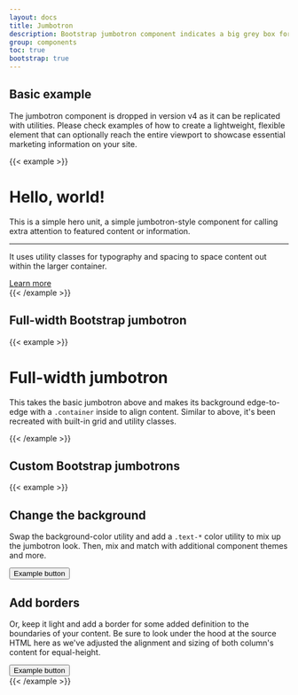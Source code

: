 ```yaml
---
layout: docs
title: Jumbotron
description: Bootstrap jumbotron component indicates a big grey box for showcasing hero unit style content.
group: components
toc: true
bootstrap: true
---
```


## Basic example

The jumbotron component is dropped in version v4 as it can be replicated with utilities. Please check examples of how to create a lightweight, flexible element that can optionally reach the entire viewport to showcase essential marketing information on your site.

{{< example >}}
<div class="p-5 mb-4 bg-body-tertiary rounded-3">
  <h1 class="display-4">Hello, world!</h1>
  <p class="lead">This is a simple hero unit, a simple jumbotron-style component for calling extra attention to featured content or information.</p>
  <hr class="my-4">
  <p>It uses utility classes for typography and spacing to space content out within the larger container.</p>
  <a class="btn btn-primary btn-lg" href="#" role="button">Learn more</a>
</div>
{{< /example >}}


## Full-width Bootstrap jumbotron

{{< example >}}
<div class="p-5 text-center bg-body-tertiary">
  <div class="container py-5">
    <h1 class="text-body-emphasis">Full-width jumbotron</h1>
    <p class="col-lg-8 mx-auto lead">
      This takes the basic jumbotron above and makes its background edge-to-edge with a <code>.container</code> inside to align content. Similar to above, it's been recreated with built-in grid and utility classes.
    </p>
  </div>
</div>
{{< /example >}}

## Custom Bootstrap jumbotrons

{{< example >}}
<div class="row align-items-md-stretch">
  <div class="col-md-6">
    <div class="h-100 p-5 text-bg-dark rounded-3">
      <h2>Change the background</h2>
      <p>Swap the background-color utility and add a <code>.text-*</code> color utility to mix up the jumbotron look. Then, mix and match with additional component themes and more.</p>
      <button class="btn btn-outline-light" type="button">Example button</button>
    </div>
  </div>
  <div class="col-md-6">
    <div class="h-100 p-5 bg-body-tertiary border rounded-3">
      <h2>Add borders</h2>
      <p>Or, keep it light and add a border for some added definition to the boundaries of your content. Be sure to look under the hood at the source HTML here as we've adjusted the alignment and sizing of both column's content for equal-height.</p>
      <button class="btn btn-outline-secondary" type="button">Example button</button>
    </div>
  </div>
</div>
{{< /example >}}
